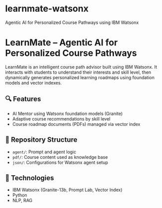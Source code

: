 # learnmate-watsonx
Agentic AI for Personalized Course Pathways using IBM Watsonx

# LearnMate – Agentic AI for Personalized Course Pathways

LearnMate is an intelligent course path advisor built using IBM Watsonx. It interacts with students to understand their interests and skill level, then dynamically generates personalized learning roadmaps using foundation models and vector indexes.

## 🔍 Features
- AI Mentor using Watsonx foundation models (Granite)
- Adaptive course recommendations by skill level
- Course roadmap documents (PDFs) managed via vector index
  
## 📂 Repository Structure
- `agent/`: Prompt and agent logic
- `pdf/`: Course content used as knowledge base
- `json/`: Configurations for Watsonx agent setup

## 🚀 Technologies
- IBM Watsonx (Granite-13b, Prompt Lab, Vector Index)
- Python
- NLP, RAG




